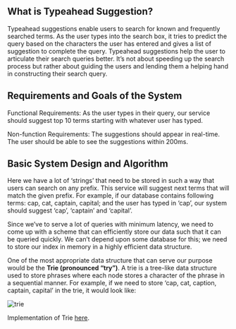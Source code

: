## What is Typeahead Suggestion?
Typeahead suggestions enable users to search for known and frequently searched terms. As the user types into the search box, it tries to predict the query based on the characters the user has entered and gives a list of suggestion to complete the query. Typeahead suggestions help the user to articulate their search queries better. It’s not about speeding up the search process but rather about guiding the users and lending them a helping hand in constructing their search query.

## Requirements and Goals of the System
Functional Requirements: As the user types in their query, our service should suggest top 10 terms starting with whatever user has typed.

Non-function Requirements: The suggestions should appear in real-time. The user should be able to see the suggestions within 200ms.

## Basic System Design and Algorithm
Here we have a lot of ‘strings’ that need to be stored in such a way that users can search on any prefix. This service will suggest next terms that will match the given prefix. For example, if our database contains following terms: cap, cat, captain, capital; and the user has typed in ‘cap’, our system should suggest ‘cap’, ‘captain’ and ‘capital’.

Since we’ve to serve a lot of queries with minimum latency, we need to come up with a scheme that can efficiently store our data such that it can be queried quickly. We can’t depend upon some database for this; we need to store our index in memory in a highly efficient data structure.

One of the most appropriate data structure that can serve our purpose would be the **Trie (pronounced “try”)**. A trie is a tree-like data structure used to store phrases where each node stores a character of the phrase in a sequential manner. For example, if we need to store ‘cap, cat, caption, captain, capital’ in the trie, it would look like:

![trie](https://user-images.githubusercontent.com/6800366/41505471-a3ebe0a2-7227-11e8-8745-cd6cf3e3ffe5.PNG)

Implementation of Trie [here].






[here]: https://github.com/syrilster/DataStructuresAndAlgo/tree/master/src/Trie

